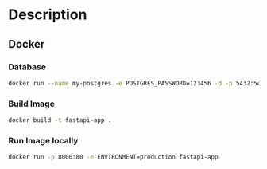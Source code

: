 # Description

## Docker

### Database

```bash
docker run --name my-postgres -e POSTGRES_PASSWORD=123456 -d -p 5432:5432 postgres
```

### Build Image

```bash
docker build -t fastapi-app .
```

### Run Image locally

```bash
docker run -p 8000:80 -e ENVIRONMENT=production fastapi-app
```
